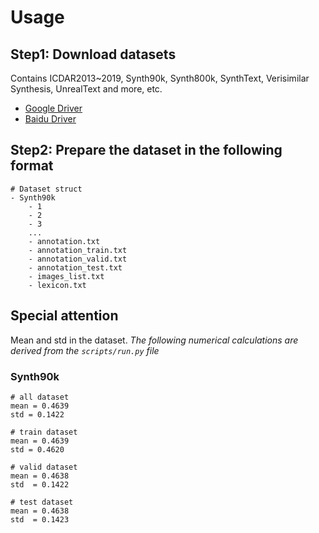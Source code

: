 # Usage

## Step1: Download datasets

Contains ICDAR2013~2019, Synth90k, Synth800k, SynthText, Verisimilar Synthesis, UnrealText and more, etc.

- [Google Driver](https://drive.google.com/drive/folders/1dxrLQ48UodaLavqFHMimiYkuqtfufyrI?usp=sharing)
- [Baidu Driver](https://pan.baidu.com/s/1v4urOutexChkzhLYiOD0QA?pwd=llot)

## Step2: Prepare the dataset in the following format

```text
# Dataset struct
- Synth90k
    - 1
    - 2
    - 3
    ...
    - annotation.txt
    - annotation_train.txt
    - annotation_valid.txt
    - annotation_test.txt
    - images_list.txt
    - lexicon.txt
```

## Special attention

Mean and std in the dataset.
*The following numerical calculations are derived from the `scripts/run.py` file*

### Synth90k

```text
# all dataset
mean = 0.4639
std = 0.1422

# train dataset
mean = 0.4639
std = 0.4620

# valid dataset
mean = 0.4638
std  = 0.1422

# test dataset
mean = 0.4638
std  = 0.1423
```
